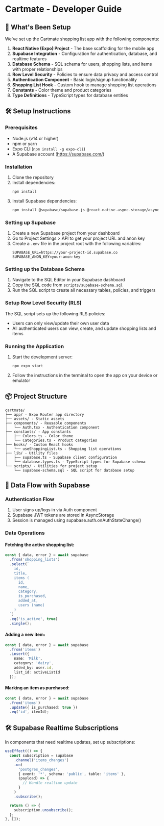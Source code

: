# Cartmate - Developer Guide

## 🚀 What's Been Setup

We've set up the Cartmate shopping list app with the following components:

1. **React Native (Expo) Project** - The base scaffolding for the mobile app
2. **Supabase Integration** - Configuration for authentication, database, and realtime features 
3. **Database Schema** - SQL schema for users, shopping lists, and items with proper relationships
4. **Row Level Security** - Policies to ensure data privacy and access control
5. **Authentication Component** - Basic login/signup functionality
6. **Shopping List Hook** - Custom hook to manage shopping list operations
7. **Constants** - Color theme and product categories
8. **Type Definitions** - TypeScript types for database entities

## 🛠️ Setup Instructions

### Prerequisites

- Node.js (v14 or higher)
- npm or yarn
- Expo CLI (`npm install -g expo-cli`)
- A Supabase account (https://supabase.com/)

### Installation

1. Clone the repository
2. Install dependencies:
   ```bash
   npm install
   ```
3. Install Supabase dependencies:
   ```bash
   npm install @supabase/supabase-js @react-native-async-storage/async-storage react-native-url-polyfill
   ```

### Setting up Supabase

1. Create a new Supabase project from your dashboard
2. Go to Project Settings > API to get your project URL and anon key
3. Create a `.env` file in the project root with the following variables:
   ```
   SUPABASE_URL=https://your-project-id.supabase.co
   SUPABASE_ANON_KEY=your-anon-key
   ```

### Setting up the Database Schema

1. Navigate to the SQL Editor in your Supabase dashboard
2. Copy the SQL code from `scripts/supabase-schema.sql`
3. Run the SQL script to create all necessary tables, policies, and triggers

### Setup Row Level Security (RLS)

The SQL script sets up the following RLS policies:

- Users can only view/update their own user data
- All authenticated users can view, create, and update shopping lists and items

### Running the Application

1. Start the development server:
   ```bash
   npx expo start
   ```
2. Follow the instructions in the terminal to open the app on your device or emulator

## 📦 Project Structure

```
cartmate/
├── app/ - Expo Router app directory
├── assets/ - Static assets
├── components/ - Reusable components
│   └── Auth.tsx - Authentication component
├── constants/ - App constants
│   ├── Colors.ts - Color theme
│   └── Categories.ts - Product categories
├── hooks/ - Custom React hooks
│   └── useShoppingList.ts - Shopping list operations
├── lib/ - Utility files
│   ├── supabase.ts - Supabase client configuration
│   └── database.types.ts - TypeScript types for Supabase schema
└── scripts/ - Utilities for project setup
    └── supabase-schema.sql - SQL script for database setup
```

## 🔄 Data Flow with Supabase

### Authentication Flow

1. User signs up/logs in via Auth component
2. Supabase JWT tokens are stored in AsyncStorage
3. Session is managed using supabase.auth.onAuthStateChange()

### Data Operations

#### Fetching the active shopping list:
```typescript
const { data, error } = await supabase
  .from('shopping_lists')
  .select(`
    id, 
    title,
    items (
      id,
      name,
      category,
      is_purchased,
      added_at,
      users (name)
    )
  `)
  .eq('is_active', true)
  .single();
```

#### Adding a new item:
```typescript
const { data, error } = await supabase
  .from('items')
  .insert({
    name: 'Milk',
    category: 'dairy',
    added_by: user.id,
    list_id: activeListId
  });
```

#### Marking an item as purchased:
```typescript
const { data, error } = await supabase
  .from('items')
  .update({ is_purchased: true })
  .eq('id', itemId);
```

## 🛠️ Supabase Realtime Subscriptions

In components that need realtime updates, set up subscriptions:

```typescript
useEffect(() => {
  const subscription = supabase
    .channel('items_changes')
    .on(
      'postgres_changes',
      { event: '*', schema: 'public', table: 'items' },
      (payload) => {
        // Handle realtime update
      }
    )
    .subscribe();

  return () => {
    subscription.unsubscribe();
  };
}, []);
``` 